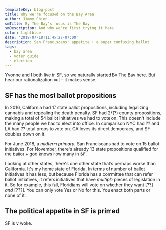 ```yaml
---
templateKey: blog-post
title: Why we're focused on the Bay Area
author: Jimmy Chion
smTitle: By The Bay's focus is The Bay
smDescription: And why we're first trying it here
color: lightblue
date: '2018-07-18T11:45:27-07:00'
description: San Franciscans' appetite + a super confusing ballot
tags:
  - bay area
  - voter guide
  - election
---
```

Yvonne and I both live in SF, so we naturally started By The Bay here. But hear our rationalization out – it makes sense. 

## SF has the most ballot propositions

In 2016, California had 17 state ballot propositions, including legalizing cannabis and repealing the death penalty. SF had 27(?) county propositions, making a total of 54 ballot initiatives we had to vote on. This doesn't include the many people we had to elect into office. In comparison NYC had ?? and LA had ?? total props to vote on. CA loves its direct democracy, and SF doubles down on it.

For June 2018, a _midterm primary_, San Franciscans had to vote on 15 ballot initiatives. For November, there's already 13 state propositions qualified for the ballot + god knows how many in SF.

Looking at other states, there's one other state that's perhaps worse than California. It's my home state of Florida. In terms of number of ballot initiatives it has less, but because Florida has a committee that can refer ballot initiatives, it refers initiatives that have *multiple* pieces of legislation in it. So for example, this fall, Floridians will vote on whether they want [??] *and* [???]. You can only vote Yes or No for this. You enact both parts or none of it. 

## The political appetite in SF is primed

SF is v woke. 
